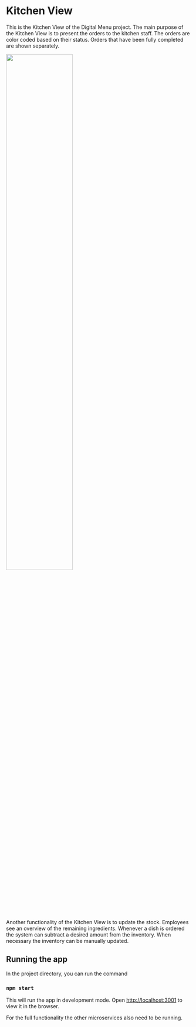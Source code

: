# Kitchen View

This is the Kitchen View of the Digital Menu project. The main purpose of the Kitchen View is to present the orders to the kitchen staff. The orders are color coded based on their status. Orders that have been fully completed are shown separately. 

<img src="https://i.imgur.com/8m0xR2D.gif" width=60%>

Another functionality of the Kitchen View is to update the stock. Employees see an overview of the remaining ingredients. Whenever a dish is ordered the system can subtract a desired amount from the inventory. When necessary the inventory can be manually updated.

## Running the app

In the project directory, you can run the command

### `npm start`

This will run the app in development mode. Open [http://localhost:3001](http://localhost:3001) to view it in the browser. 

For the full functionality the other microservices also need to be running.
